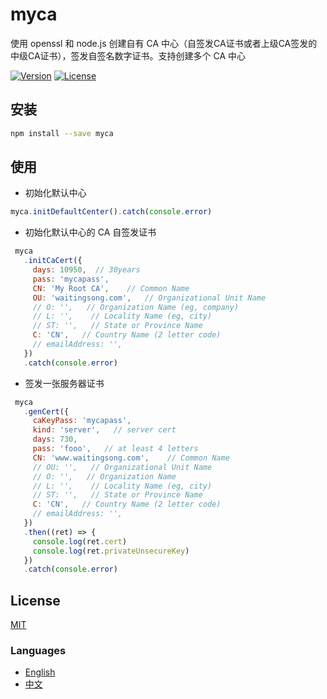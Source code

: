 # myca
使用 openssl 和 node.js 创建自有 CA 中心（自签发CA证书或者上级CA签发的中级CA证书），签发自签名数字证书。支持创建多个 CA 中心

[![Version](https://img.shields.io/npm/v/myca.svg)](https://www.npmjs.com/package/myca)
[![License](https://img.shields.io/badge/license-MIT-blue.svg)](https://opensource.org/licenses/MIT)


## 安装
```bash
npm install --save myca
```

## 使用
- 初始化默认中心
```js
myca.initDefaultCenter().catch(console.error)
```

- 初始化默认中心的 CA 自签发证书
```js
 myca
   .initCaCert({
     days: 10950,  // 30years
     pass: 'mycapass',
     CN: 'My Root CA',    // Common Name
     OU: 'waitingsong.com',   // Organizational Unit Name
     // O: '',   // Organization Name (eg, company)
     // L: '',    // Locality Name (eg, city)
     // ST: '',   // State or Province Name
     C: 'CN',   // Country Name (2 letter code)
     // emailAddress: '',
   })
   .catch(console.error)
```

- 签发一张服务器证书
```js
 myca
   .genCert({
     caKeyPass: 'mycapass',
     kind: 'server',   // server cert
     days: 730,
     pass: 'fooo',   // at least 4 letters
     CN: 'www.waitingsong.com',    // Common Name
     // OU: '',   // Organizational Unit Name
     // O: '',   // Organization Name
     // L: '',    // Locality Name (eg, city)
     // ST: '',   // State or Province Name
     C: 'CN',   // Country Name (2 letter code)
     // emailAddress: '',
   })
   .then((ret) => {
     console.log(ret.cert)
     console.log(ret.privateUnsecureKey)
   })
   .catch(console.error)
```



## License
[MIT](LICENSE)


### Languages
- [English](README.md)
- [中文](README.zh-CN.md)
